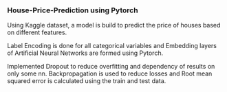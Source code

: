 ### House-Price-Prediction using Pytorch
Using Kaggle dataset, a model is build to predict the price of houses based on different features.

Label Encoding is done for all categorical variables and Embedding layers of Artificial Neural Networks are formed using Pytorch.

Implemented Dropout to reduce overfitting and dependency of results on only some nn. Backpropagation is used to reduce losses and Root mean squared error is calculated using the train and test data.
